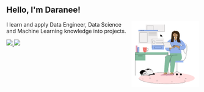 <h2> Hello, I'm Daranee! </h2> <img width="35%" align="right" alt="Github" src="./The Little Things - Working.png" />

I learn and apply Data Engineer, Data Science and Machine Learning knowledge into projects. 
<br>

<a href= "https://www.linkedin.com/in/daraneeS/" target="_blank">
  <img src="https://img.shields.io/badge/-LinkedIn-0077B5?style=flat&logo=Linkedin&logoColor=white"/>
</a> 
<a href= "mailto:daraneecsrx@gmail.com">
  <img src="https://img.shields.io/badge/-Gmail-c14438?style=flat&logo=Gmail&logoColor=white"/>
</a>




